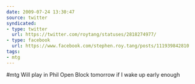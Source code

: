 ```yaml
---
date: 2009-07-24 13:30:47
source: twitter
syndicated:
- type: twitter
  url: https://twitter.com/roytang/statuses/2818274977/
- type: facebook
  url: https://www.facebook.com/stephen.roy.tang/posts/111939842810
tags:
- mtg
---
```


#mtg Will play in Phil Open Block tomorrow if I wake up early enough